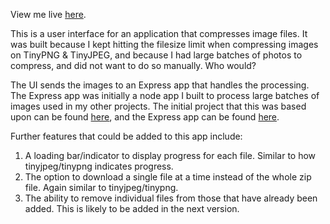 View me live [here](https://nsars19.github.io/shrinkifier-ui/).

This is a user interface for an application that compresses image files. It was built because I kept hitting the filesize limit when compressing images on TinyPNG & TinyJPEG, and because I had large batches of photos to compress, and did not want to do so manually. Who would?

The UI sends the images to an Express app that handles the processing. The Express app was initially a node app I built to process large batches of images used in my other projects. The initial project that this was based upon can be found [here](https://github.com/nsars19/image-compressor), and the Express app can be found [here](https://github.com/nsars19/shrinkifier-api).

Further features that could be added to this app include: 
1) A loading bar/indicator to display progress for each file. Similar to how tinyjpeg/tinypng indicates progress.
2) The option to download a single file at a time instead of the whole zip file. Again similar to tinyjpeg/tinypng.
3) The ability to remove individual files from those that have already been added. This is likely to be added in the next version.

